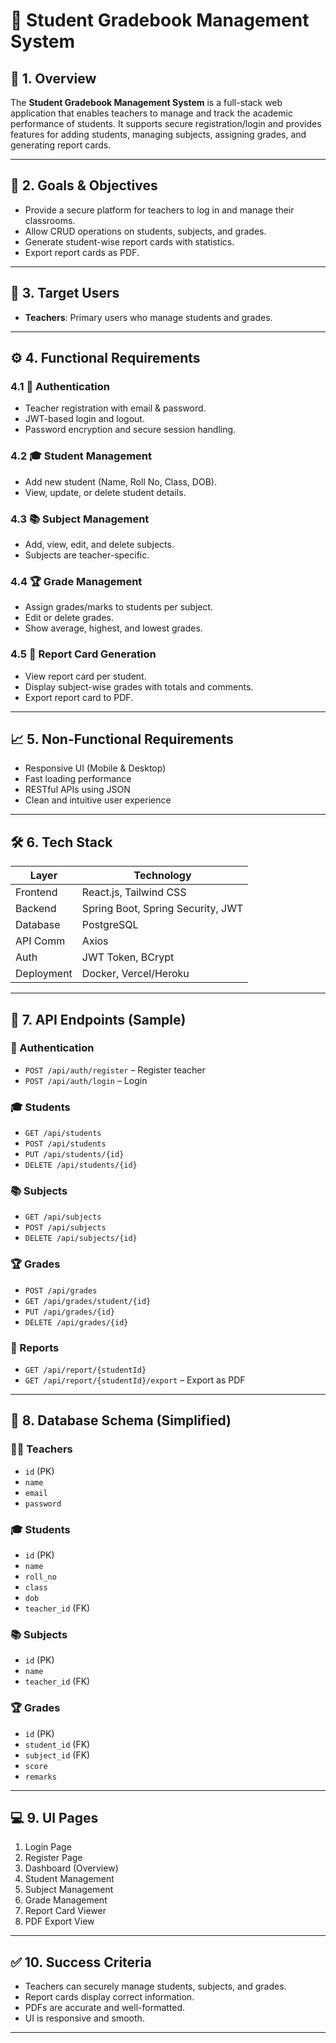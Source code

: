 # 📘 Student Gradebook Management System

## 📝 1. Overview

The **Student Gradebook Management System** is a full-stack web application that enables teachers to manage and track the academic performance of students. It supports secure registration/login and provides features for adding students, managing subjects, assigning grades, and generating report cards.

---

## 🎯 2. Goals & Objectives

- Provide a secure platform for teachers to log in and manage their classrooms.
- Allow CRUD operations on students, subjects, and grades.
- Generate student-wise report cards with statistics.
- Export report cards as PDF.

---

## 👥 3. Target Users

- **Teachers**: Primary users who manage students and grades.

---

## ⚙️ 4. Functional Requirements

### 4.1 🔐 Authentication

- Teacher registration with email & password.
- JWT-based login and logout.
- Password encryption and secure session handling.

### 4.2 🎓 Student Management

- Add new student (Name, Roll No, Class, DOB).
- View, update, or delete student details.

### 4.3 📚 Subject Management

- Add, view, edit, and delete subjects.
- Subjects are teacher-specific.

### 4.4 🏆 Grade Management

- Assign grades/marks to students per subject.
- Edit or delete grades.
- Show average, highest, and lowest grades.

### 4.5 🧾 Report Card Generation

- View report card per student.
- Display subject-wise grades with totals and comments.
- Export report card to PDF.

---

## 📈 5. Non-Functional Requirements

- Responsive UI (Mobile & Desktop)
- Fast loading performance
- RESTful APIs using JSON
- Clean and intuitive user experience

---

## 🛠️ 6. Tech Stack

| Layer        | Technology                       |
|-------------|-----------------------------------|
| Frontend     | React.js, Tailwind CSS            |
| Backend      | Spring Boot, Spring Security, JWT |
| Database     | PostgreSQL                        |
| API Comm     | Axios                             |
| Auth         | JWT Token, BCrypt                 |
| Deployment   | Docker, Vercel/Heroku             |

---

## 🔌 7. API Endpoints (Sample)

### 🔐 Authentication

- `POST /api/auth/register` – Register teacher  
- `POST /api/auth/login` – Login

### 🎓 Students

- `GET /api/students`  
- `POST /api/students`  
- `PUT /api/students/{id}`  
- `DELETE /api/students/{id}`

### 📚 Subjects

- `GET /api/subjects`  
- `POST /api/subjects`  
- `DELETE /api/subjects/{id}`

### 🏆 Grades

- `POST /api/grades`  
- `GET /api/grades/student/{id}`  
- `PUT /api/grades/{id}`  
- `DELETE /api/grades/{id}`

### 🧾 Reports

- `GET /api/report/{studentId}`  
- `GET /api/report/{studentId}/export` – Export as PDF

---

## 🧬 8. Database Schema (Simplified)

### 👨‍🏫 Teachers

- `id` (PK)  
- `name`  
- `email`  
- `password`

### 🎓 Students

- `id` (PK)  
- `name`  
- `roll_no`  
- `class`  
- `dob`  
- `teacher_id` (FK)

### 📚 Subjects

- `id` (PK)  
- `name`  
- `teacher_id` (FK)

### 🏆 Grades

- `id` (PK)  
- `student_id` (FK)  
- `subject_id` (FK)  
- `score`  
- `remarks`

---

## 💻 9. UI Pages

1. Login Page  
2. Register Page  
3. Dashboard (Overview)  
4. Student Management  
5. Subject Management  
6. Grade Management  
7. Report Card Viewer  
8. PDF Export View

---

## ✅ 10. Success Criteria

- Teachers can securely manage students, subjects, and grades.
- Report cards display correct information.
- PDFs are accurate and well-formatted.
- UI is responsive and smooth.

---
